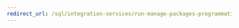 ```yaml
---
redirect_url: /sql/integration-services/run-manage-packages-programmatically/enumerating-available-packages-programmatically?toc=%2fsql%2fintegration-services%2frun-manage-packages-programmatically%2ftoc.json
---
```

